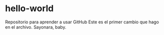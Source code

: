 # hello-world
Repositorio para aprender a usar GitHub
Este es el primer cambio que hago en el archivo. Sayonara, baby.
